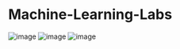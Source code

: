 # Machine-Learning-Labs

![image](https://github.com/cajubavictor/Lab-1---Data-Visualization/assets/18487191/15d453fa-14d2-47fc-9df7-be41edf0c198)
![image](https://github.com/cajubavictor/Lab-1---Data-Visualization/assets/18487191/61f4ecf6-59cb-426c-ae04-557ec956eb00)
![image](https://github.com/cajubavictor/Lab-1---Data-Visualization/assets/18487191/22f5b098-3370-4b26-a398-6b9d78555ed9)



